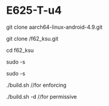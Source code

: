 
# E625-T-u4


git clone aarch64-linux-android-4.9.git

git clone /f62_ksu.git

cd f62_ksu

sudo -s


sudo -s 

./build.sh //for enforcing 

./build.sh  -d //for permissive 


